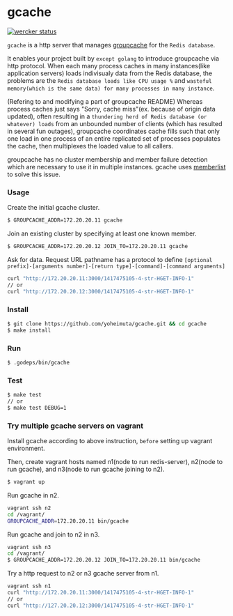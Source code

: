 # gcache

[![wercker status](https://app.wercker.com/status/1460654b98fc628d3697061b61281fea/m "wercker status")](https://app.wercker.com/project/bykey/1460654b98fc628d3697061b61281fea)

`gcache` is a http server that manages [groupcache](https://github.com/golang/groupcache) for the `Redis database`.

It enables your project built by `except golang` to introduce groupcache via http protocol. When each many process caches in many instances(like application servers) loads indivisualy data from the Redis database, the problems are the `Redis database loads like CPU usage %`  and `wasteful memory(which is the same data) for many processes in many instance`.

(Refering to and modifying a part of groupcache README) Whereas process caches just says "Sorry, cache miss"(ex. because of origin data updated), often resulting in a `thundering herd of Redis database (or whatever) loads` from an unbounded number of clients (which has resulted in several fun outages), groupcache coordinates cache fills such that only one load in one process of an entire replicated set of processes populates the cache, then multiplexes the loaded value to all callers.

groupcache has no cluster membership and member failure detection which are necessary to use it in multiple instances. gcache uses [memberlist](https://github.com/hashicorp/memberlist) to solve this issue.

### Usage

Create the initial gcache cluster.

```sh
$ GROUPCACHE_ADDR=172.20.20.11 gcache
```

Join an existing cluster by specifying at least one known member.

```sh
$ GROUPCACHE_ADDR=172.20.20.12 JOIN_TO=172.20.20.11 gcache
```

Ask for data. Request URL pathname has a protocol to define `[optional prefix]-[arguments number]-[return type]-[command]-[command arguments]`

```sh
curl "http://172.20.20.11:3000/1417475105-4-str-HGET-INFO-1"
// or
curl "http://172.20.20.12:3000/1417475105-4-str-HGET-INFO-1"
```

### Install

```sh
$ git clone https://github.com/yoheimuta/gcache.git && cd gcache
$ make install
```

### Run

```sh
$ .godeps/bin/gcache
```

### Test

```sh
$ make test
// or
$ make test DEBUG=1
```

### Try multiple gcache servers on vagrant

Install gcache according to above instruction, `before` setting up vagrant environment.

Then, create vagrant hosts named n1(node to run redis-server), n2(node to run gcache), and n3(node to run gcache joining to n2).

```sh
$ vagrant up
```

Run gcache in n2.

```sh
vagrant ssh n2
cd /vagrant/
GROUPCACHE_ADDR=172.20.20.11 bin/gcache
```

Run gcache and join to n2 in n3.

```sh
vagrant ssh n3
cd /vagrant/
$ GROUPCACHE_ADDR=172.20.20.12 JOIN_TO=172.20.20.11 bin/gcache
```

Try a http request to n2 or n3 gcache server from n1.

```sh
vagrant ssh n1
curl "http://172.20.20.11:3000/1417475105-4-str-HGET-INFO-1"
// or
curl "http://127.20.20.12:3000/1417475105-4-str-HGET-INFO-1"
```

